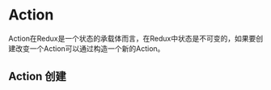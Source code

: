 # Action
Action在Redux是一个状态的承载体而言，在Redux中状态是不可变的，如果要创建改变一个Action可以通过构造一个新的Action。

## Action 创建

```
```